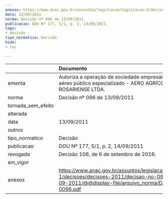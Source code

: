 ```yaml
---
anexos: https://www.anac.gov.br/assuntos/legislacao/legislacao-1/decisoes/decisoes-2011/decisao-no-096-de-13-09-2011/@@display-file/arquivo_norma/DA2011-0096.pdf
data: 13/09/2011
norma: Decisão nº 096 de 13/09/2011
publicacao: DOU Nº 177, S/1, p. 2, 14/09/2011
tags:
- decisão
tipo_normatico: Decisão
hide: 
- toc 
 
---
```


|                    | Documento                                                                                                                                                 |
|:-------------------|:----------------------------------------------------------------------------------------------------------------------------------------------------------|
| ementa             | Autoriza a operação de sociedade empresária de serviço aéreo público especializado - AERO AGRÍCOLA ROSARIENSE LTDA.                                       |
| norma              | Decisão nº 096 de 13/09/2011                                                                                                                              |
| tornada_sem_efeito |                                                                                                                                                           |
| alterada           |                                                                                                                                                           |
| data               | 13/09/2011                                                                                                                                                |
| outros             |                                                                                                                                                           |
| tipo_normatico     | Decisão                                                                                                                                                   |
| publicacao         | DOU Nº 177, S/1, p. 2, 14/09/2011                                                                                                                         |
| revogada           | Decisão 106, de 6 de setembro de 2016.                                                                                                                    |
| em_vigor           |                                                                                                                                                           |
| anexos             | https://www.anac.gov.br/assuntos/legislacao/legislacao-1/decisoes/decisoes-2011/decisao-no-096-de-13-09-2011/@@display-file/arquivo_norma/DA2011-0096.pdf |